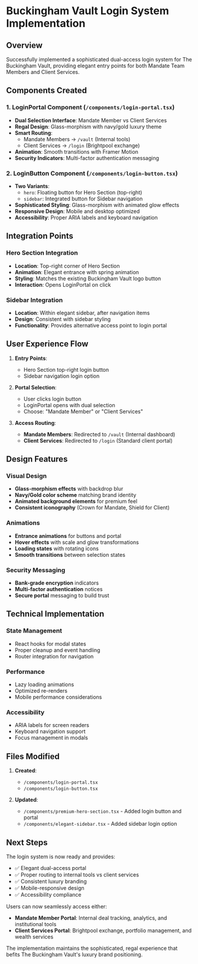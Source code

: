 # Buckingham Vault Login System Implementation

## Overview

Successfully implemented a sophisticated dual-access login system for The Buckingham Vault, providing elegant entry points for both Mandate Team Members and Client Services.

## Components Created

### 1. LoginPortal Component (`/components/login-portal.tsx`)
- **Dual Selection Interface**: Mandate Member vs Client Services
- **Regal Design**: Glass-morphism with navy/gold luxury theme
- **Smart Routing**: 
  - Mandate Members → `/vault` (Internal tools)
  - Client Services → `/login` (Brightpool exchange)
- **Animation**: Smooth transitions with Framer Motion
- **Security Indicators**: Multi-factor authentication messaging

### 2. LoginButton Component (`/components/login-button.tsx`)
- **Two Variants**:
  - `hero`: Floating button for Hero Section (top-right)
  - `sidebar`: Integrated button for Sidebar navigation
- **Sophisticated Styling**: Glass-morphism with animated glow effects
- **Responsive Design**: Mobile and desktop optimized
- **Accessibility**: Proper ARIA labels and keyboard navigation

## Integration Points

### Hero Section Integration
- **Location**: Top-right corner of Hero Section
- **Animation**: Elegant entrance with spring animation
- **Styling**: Matches the existing Buckingham Vault logo button
- **Interaction**: Opens LoginPortal on click

### Sidebar Integration
- **Location**: Within elegant sidebar, after navigation items
- **Design**: Consistent with sidebar styling
- **Functionality**: Provides alternative access point to login portal

## User Experience Flow

1. **Entry Points**: 
   - Hero Section top-right login button
   - Sidebar navigation login option

2. **Portal Selection**:
   - User clicks login button
   - LoginPortal opens with dual selection
   - Choose: "Mandate Member" or "Client Services"

3. **Access Routing**:
   - **Mandate Members**: Redirected to `/vault` (Internal dashboard)
   - **Client Services**: Redirected to `/login` (Standard client portal)

## Design Features

### Visual Design
- **Glass-morphism effects** with backdrop blur
- **Navy/Gold color scheme** matching brand identity
- **Animated background elements** for premium feel
- **Consistent iconography** (Crown for Mandate, Shield for Client)

### Animations
- **Entrance animations** for buttons and portal
- **Hover effects** with scale and glow transformations
- **Loading states** with rotating icons
- **Smooth transitions** between selection states

### Security Messaging
- **Bank-grade encryption** indicators
- **Multi-factor authentication** notices
- **Secure portal** messaging to build trust

## Technical Implementation

### State Management
- React hooks for modal states
- Proper cleanup and event handling
- Router integration for navigation

### Performance
- Lazy loading animations
- Optimized re-renders
- Mobile performance considerations

### Accessibility
- ARIA labels for screen readers
- Keyboard navigation support
- Focus management in modals

## Files Modified

1. **Created**:
   - `/components/login-portal.tsx`
   - `/components/login-button.tsx`

2. **Updated**:
   - `/components/premium-hero-section.tsx` - Added login button and portal
   - `/components/elegant-sidebar.tsx` - Added sidebar login option

## Next Steps

The login system is now ready and provides:
- ✅ Elegant dual-access portal
- ✅ Proper routing to internal tools vs client services
- ✅ Consistent luxury branding
- ✅ Mobile-responsive design
- ✅ Accessibility compliance

Users can now seamlessly access either:
- **Mandate Member Portal**: Internal deal tracking, analytics, and institutional tools
- **Client Services Portal**: Brightpool exchange, portfolio management, and wealth services

The implementation maintains the sophisticated, regal experience that befits The Buckingham Vault's luxury brand positioning.